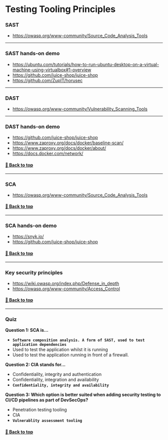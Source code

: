 # **Testing Tooling Principles**

### **SAST**

- https://owasp.org/www-community/Source_Code_Analysis_Tools

---

### **SAST hands-on demo**

- https://ubuntu.com/tutorials/how-to-run-ubuntu-desktop-on-a-virtual-machine-using-virtualbox#1-overview
- https://github.com/juice-shop/juice-shop
- https://github.com/ZupIT/horusec

---

### **DAST**

- https://owasp.org/www-community/Vulnerability_Scanning_Tools

---

### **DAST hands-on demo**

- https://github.com/juice-shop/juice-shop
- https://www.zaproxy.org/docs/docker/baseline-scan/
- https://www.zaproxy.org/docs/docker/about/
- https://docs.docker.com/network/

#### [🔼 Back to top](#testing-tooling-principles)

---

### **SCA**

- https://owasp.org/www-community/Source_Code_Analysis_Tools

#### [🔼 Back to top](#testing-tooling-principles)

---

### **SCA hands-on demo**

- https://snyk.io/
- https://github.com/juice-shop/juice-shop

#### [🔼 Back to top](#testing-tooling-principles)

---

### **Key security principles**

- https://wiki.owasp.org/index.php/Defense_in_depth
- https://owasp.org/www-community/Access_Control

#### [🔼 Back to top](#testing-tooling-principles)

---

### **Quiz**

**Question 1: SCA is...**
- **```Software composition analysis. A form of SAST, used to test application dependencies```**
- Used to test the application whilst it is running
- Used to test the application running in front of a firewall.

**Question 2: CIA stands for...**
- Confidentiality, integrity and authentication
- Confidentiality, integration and availability
- **```Confidentiality, integrity and availability```**

**Question 3: Which option is better suited when adding security testing to CI/CD pipelines as part of DevSecOps?**
- Penetration testing tooling
- CIA
- **```Vulnerablity assessment tooling```**

#### [🔼 Back to top](#testing-tooling-principles)